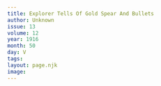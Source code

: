 ```yaml
---
title: Explorer Tells Of Gold Spear And Bullets
author: Unknown
issue: 13
volume: 12
year: 1916
month: 50
day: V
tags:
layout: page.njk
image:
---
```





